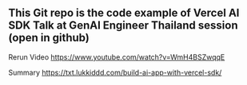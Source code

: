 ## This Git repo is the code example of Vercel AI SDK Talk at GenAI Engineer Thailand session (open in github)

Rerun Video
https://www.youtube.com/watch?v=WmH4BSZwqqE

Summary
https://txt.lukkiddd.com/build-ai-app-with-vercel-sdk/
